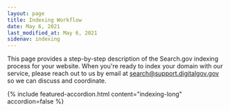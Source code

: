 ```yaml
---
layout: page
title: Indexing Workflow
date: May 6, 2021
last_modified_at: May 6, 2021
sidenav: indexing
---
```

This page provides a step-by-step description of the Search.gov indexing process for your website. When you're ready to index your domain with our service, please reach out to us by email at  [search@support.digitalgov.gov](mailto:search@support.digitalgov.gov) so we can discuss and coordinate.

{% include featured-accordion.html content="indexing-long" accordion=false %}
